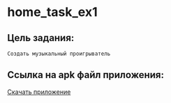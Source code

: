 # home_task_ex1

## Цель задания:
```
Создать музыкальный проигрыватель
```
## Ссылка на apk файл приложения:
<a href="https://github.com/Cxatek18/home_task_ex1/blob/main/app-debug.apk">Скачать приложение</a>